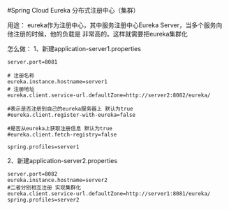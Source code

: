 #Spring Cloud Eureka 分布式注册中心（集群）

用途：
eureka作为注册中心，其中服务注册中心Eureka Server，当多个服务向他注册的时候，他的负载是
非常高的。这样就需要把eureka集群化

怎么做：
1、新建application-server1.properties
````properties
server.port=8081

# 注册名称
eureka.instance.hostname=server1
# 注册地址
eureka.client.service-url.defaultZone=http://server2:8082/eureka/

#表示是否注册到自己的eureka服务器上 默认为true
#eureka.client.register-with-eureka=false

#是否从eureka上获取注册信息 默认为true
#eureka.client.fetch-registry=false

spring.profiles=server1
````

2、新建application-server2.properties
```properties
server.port=8082
eureka.instance.hostname=server2
#二者分别相互注册 实现集群化
eureka.client.service-url.defaultZone=http://server1:8081/eureka/
spring.profiles=server2
```